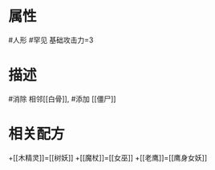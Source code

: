# 属性
#人形 
#罕见
基础攻击力=3
# 描述
#消除 相邻[[白骨]], #添加 [[僵尸]]
# 相关配方
+[[木精灵]]=[[树妖]]
+[[魔杖]]=[[女巫]]
+[[老鹰]]=[[鹰身女妖]]